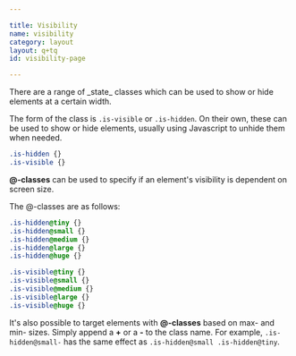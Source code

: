 ```yaml
---

title: Visibility
name: visibility
category: layout
layout: q+tq
id: visibility-page

---
```


<div class="lead"><p>There are a range of _state_ classes which can be used to show or hide elements at a certain width.</p></div>

The form of the class is `.is-visible` or `.is-hidden`. On their own, these can be used to show or hide elements, usually using Javascript to unhide them when needed.

```css
.is-hidden {}
.is-visible {}
```

**@-classes** can be used to specify if an element's visibility is dependent on screen size.

The @-classes are as follows:

```css
.is-hidden@tiny {}
.is-hidden@small {}
.is-hidden@medium {}
.is-hidden@large {}
.is-hidden@huge {}

.is-visible@tiny {}
.is-visible@small {}
.is-visible@medium {}
.is-visible@large {}
.is-visible@huge {}
```

It's also possible to target elements with **@-classes** based on max- and min- sizes. Simply append a **+** or a **-** to the class name. For example, `.is-hidden@small-` has the same effect as `.is-hidden@small .is-hidden@tiny`.
